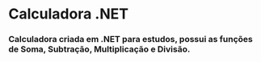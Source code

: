 # Calculadora .NET

### Calculadora criada em .NET para estudos, possui as funções de Soma, Subtração, Multiplicação e Divisão.
